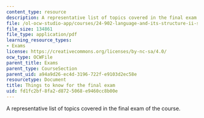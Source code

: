 ```yaml
---
content_type: resource
description: A representative list of topics covered in the final exam of the course.
file: /ol-ocw-studio-app/courses/24-902-language-and-its-structure-ii-syntax-fall-2003/fd1fc2bf8fa2d8725068e9460cc8b00e_exam_guide.pdf
file_size: 134861
file_type: application/pdf
learning_resource_types:
- Exams
license: https://creativecommons.org/licenses/by-nc-sa/4.0/
ocw_type: OCWFile
parent_title: Exams
parent_type: CourseSection
parent_uid: a94a9d26-ec4d-3196-722f-e9103d2ec58e
resourcetype: Document
title: Things to know for the final exam
uid: fd1fc2bf-8fa2-d872-5068-e9460cc8b00e
---
```

A representative list of topics covered in the final exam of the course.